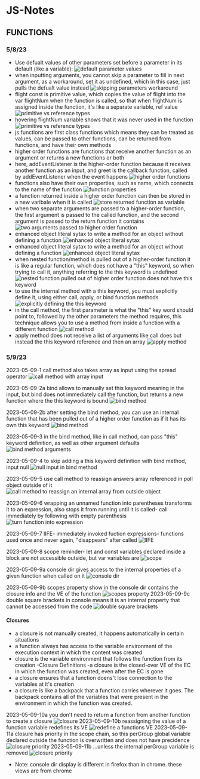 # JS-Notes

## FUNCTIONS

### 5/8/23

- Use defualt values of other parameters set before a parameter in its default (like a variable):
![default parameter values](images/2023-05-08-1.png)
- when inputting arguments, you cannot skip a parameter to fill in next argument, as a workaround, set it as undefined, which in this case, just pulls the defualt value instead
![skipping parameters workaround](images/2023-05-08-2.png)
- flight const is primitive value, which copies the value of flight into the var flightNum when the function is called, so that when flightNum is assigned inside the function, it's like a separate variable, ref value
![primitive vs reference types](images/2023-05-08-3a.png)
- hovering flightNum variable shows that it was never used in the function
![primitive vs reference types](images/2023-05-08-3b.png)
- js functions are first class functions which means they can be treated as values, can be passed to other functions, can be returned from functions, and have their own methods
- higher order functions are functions that receive another function as an argument or returns a new functions or both
- here, addEventListener is the higher-order function because it receives another function as an input, and greet is the callback function, called by addEventListener when the event happens
![higher order functions](images/2023-05-08-4.png)
- functions also have their own properties, such as name, which connects to the name of the function
![function properties](images/2023-05-08-5.png)
- a function returned inside a higher order function can then be stored in a new varibale when it is called
![store returned function as variable](images/2023-05-08-6.png)
- when two separate arguments are passed to a higher-order function, the first argument is passed to the called function, and the second argument is passed to the return function it contains
![two arguments passed to higher order function](images/2023-05-08-7.png)
- enhanced object literal sytax to write a method for an object without defining a function
![enhanced object literal sytax](images/2023-05-08-8a.png)
- enhanced object literal sytax to write a method for an object without defining a function
![enhanced object literal sytax](images/2023-05-08-8b.png)
- when nested function/method is pulled out of a higher-order function it is like a regular function, which does not have a "this" keyword, so when trying to call it, anything referring to the this keyword is undefined
![nested function pulled out of higher order function does not have this keyword](images/2023-05-08-9a.png)
- to use the internal method with a this keyword, you must explicitly define it, using either call, apply, or bind function methods
![explicitly defining the this keyword](images/2023-05-08-9b.png)
- in the call method, the first parameter is what the "this" key word should point to, followed by the other parameters the method requires, this technique allows you to use a method from inside a function with a different function
![call method](images/2023-05-08-9c.png)
- apply method does not receive a list of arguments like call does but instead the this keyword reference and then an array
![apply method](images/2023-05-08-9d.png)

### 5/9/23
2023-05-09-1 call method also takes array as input using the spread operator
![call method with array input](images/10-functions/2023-05-09-1.png)

2023-05-09-2a bind allows to manually set this keyword meaning in the input, but bind does not immediately call the function, but returns a new function where the this keyword is bound
![bind method](images/10-functions/2023-05-09-2a.png)

2023-05-09-2b after setting the bind method, you can use an internal function that has been pulled out of a higher order function as if it has its own this keyword
![bind method](images/10-functions/2023-05-09-2b.png)

2023-05-09-3 in the bind method, like in call method, can pass "this" keyword definition, as well as other argument defaults
![bind method arguments](images/10-functions/2023-05-09-3.png)

2023-05-09-4 to skip adding a this keyword definition with bind method, input null
![null input in bind method](images/10-functions/2023-05-09-4.png)

2023-05-09-5 use call method to reassign answers array referenced in poll object outside of it
![call method to reassign an internal array from outside object](images/10-functions/2023-05-09-5.png)

2023-05-09-6 wrapping an unnamed function into parentheses transforms it to an expression, also stops it from running until it is called- call immediately by following with empty parenthesis
![turn function into expression](images/10-functions/2023-05-09-6.png)

2023-05-09-7 IIFE- immediately invoked fuction expressions- functions used once and never again, "disappears" after called
![IIFE](images/10-functions/2023-05-09-7.png)

2023-05-09-8 scope reminder- let and const variables declared inside a block are not accessible outside, but var variables are
![scope](images/10-functions/2023-05-09-8.png)

2023-05-09-9a console dir gives access to the internal properties of a given function when called on it
![console dir](images/10-functions/2023-05-09-9a.png)

2023-05-09-9b scopes property show in the console dir contains the closure info and the VE of the function
![scopes property](images/10-functions/2023-05-09-9b.png)
2023-05-09-9c double square brackets in console means it is an internal property that cannot be accessed from the code
![double square brackets](images/10-functions/2023-05-09-9c.png)


#### Closures
- a closure is not manually created, it happens automatically in certain situations
- a function always has access to the variable environment of the execution context in which the content was created
- closure is the variable environment that follows the function from its creation
-Closure Definitions
-a closure is the closed-over VE of the EC in which the function was created, even after the EC is gone
- a closure ensures that a function doens't lose connection to the variables at it's creation
- a closure is like a backpack that a function carries wherever it goes. The backpack contains all of the variables that were present in the environment in which the function was created.

2023-05-09-10a you don't need to return a function from another function to create a closure
![closure](images/10-functions/2023-05-09-10a.png)
2023-05-09-10b reassigning the value of a function variable redefines its VE
![redefine a functions VE](images/10-functions/2023-05-09-10b.png)
2023-05-09-11a closure has priority in the scope chain, so this perGroup global variable declared outside the function is overwritten and does not have precidence
![closure priority](images/10-functions/2023-05-09-11a.png)
2023-05-09-11b ...unless the internal perGroup variable is removed
![closure priority](images/10-functions/2023-05-09-11b.png)

- Note: console dir display is different in firefox than in chrome. these views are from chrome
